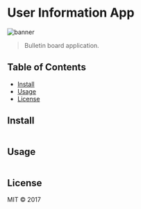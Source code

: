 # User Information App

![banner](http://members.chello.nl/m.van.duren/img/db-1.png)


> Bulletin board application.

## Table of Contents

- [Install](#install)
- [Usage](#usage)
- [License](#license)

## Install

```
```

## Usage

```
```

## License

MIT © 2017
